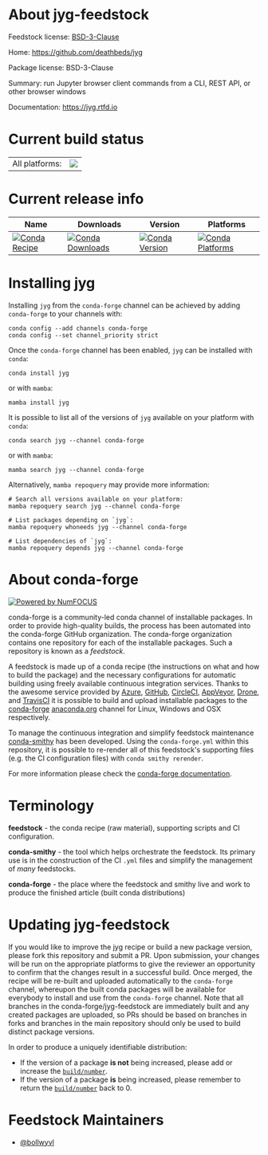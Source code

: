 About jyg-feedstock
===================

Feedstock license: [BSD-3-Clause](https://github.com/conda-forge/jyg-feedstock/blob/main/LICENSE.txt)

Home: https://github.com/deathbeds/jyg

Package license: BSD-3-Clause

Summary: run Jupyter browser client commands from a CLI, REST API, or other browser windows

Documentation: https://jyg.rtfd.io

Current build status
====================


<table><tr><td>All platforms:</td>
    <td>
      <a href="https://dev.azure.com/conda-forge/feedstock-builds/_build/latest?definitionId=18568&branchName=main">
        <img src="https://dev.azure.com/conda-forge/feedstock-builds/_apis/build/status/jyg-feedstock?branchName=main">
      </a>
    </td>
  </tr>
</table>

Current release info
====================

| Name | Downloads | Version | Platforms |
| --- | --- | --- | --- |
| [![Conda Recipe](https://img.shields.io/badge/recipe-jyg-green.svg)](https://anaconda.org/conda-forge/jyg) | [![Conda Downloads](https://img.shields.io/conda/dn/conda-forge/jyg.svg)](https://anaconda.org/conda-forge/jyg) | [![Conda Version](https://img.shields.io/conda/vn/conda-forge/jyg.svg)](https://anaconda.org/conda-forge/jyg) | [![Conda Platforms](https://img.shields.io/conda/pn/conda-forge/jyg.svg)](https://anaconda.org/conda-forge/jyg) |

Installing jyg
==============

Installing `jyg` from the `conda-forge` channel can be achieved by adding `conda-forge` to your channels with:

```
conda config --add channels conda-forge
conda config --set channel_priority strict
```

Once the `conda-forge` channel has been enabled, `jyg` can be installed with `conda`:

```
conda install jyg
```

or with `mamba`:

```
mamba install jyg
```

It is possible to list all of the versions of `jyg` available on your platform with `conda`:

```
conda search jyg --channel conda-forge
```

or with `mamba`:

```
mamba search jyg --channel conda-forge
```

Alternatively, `mamba repoquery` may provide more information:

```
# Search all versions available on your platform:
mamba repoquery search jyg --channel conda-forge

# List packages depending on `jyg`:
mamba repoquery whoneeds jyg --channel conda-forge

# List dependencies of `jyg`:
mamba repoquery depends jyg --channel conda-forge
```


About conda-forge
=================

[![Powered by
NumFOCUS](https://img.shields.io/badge/powered%20by-NumFOCUS-orange.svg?style=flat&colorA=E1523D&colorB=007D8A)](https://numfocus.org)

conda-forge is a community-led conda channel of installable packages.
In order to provide high-quality builds, the process has been automated into the
conda-forge GitHub organization. The conda-forge organization contains one repository
for each of the installable packages. Such a repository is known as a *feedstock*.

A feedstock is made up of a conda recipe (the instructions on what and how to build
the package) and the necessary configurations for automatic building using freely
available continuous integration services. Thanks to the awesome service provided by
[Azure](https://azure.microsoft.com/en-us/services/devops/), [GitHub](https://github.com/),
[CircleCI](https://circleci.com/), [AppVeyor](https://www.appveyor.com/),
[Drone](https://cloud.drone.io/welcome), and [TravisCI](https://travis-ci.com/)
it is possible to build and upload installable packages to the
[conda-forge](https://anaconda.org/conda-forge) [anaconda.org](https://anaconda.org/)
channel for Linux, Windows and OSX respectively.

To manage the continuous integration and simplify feedstock maintenance
[conda-smithy](https://github.com/conda-forge/conda-smithy) has been developed.
Using the ``conda-forge.yml`` within this repository, it is possible to re-render all of
this feedstock's supporting files (e.g. the CI configuration files) with ``conda smithy rerender``.

For more information please check the [conda-forge documentation](https://conda-forge.org/docs/).

Terminology
===========

**feedstock** - the conda recipe (raw material), supporting scripts and CI configuration.

**conda-smithy** - the tool which helps orchestrate the feedstock.
                   Its primary use is in the construction of the CI ``.yml`` files
                   and simplify the management of *many* feedstocks.

**conda-forge** - the place where the feedstock and smithy live and work to
                  produce the finished article (built conda distributions)


Updating jyg-feedstock
======================

If you would like to improve the jyg recipe or build a new
package version, please fork this repository and submit a PR. Upon submission,
your changes will be run on the appropriate platforms to give the reviewer an
opportunity to confirm that the changes result in a successful build. Once
merged, the recipe will be re-built and uploaded automatically to the
`conda-forge` channel, whereupon the built conda packages will be available for
everybody to install and use from the `conda-forge` channel.
Note that all branches in the conda-forge/jyg-feedstock are
immediately built and any created packages are uploaded, so PRs should be based
on branches in forks and branches in the main repository should only be used to
build distinct package versions.

In order to produce a uniquely identifiable distribution:
 * If the version of a package **is not** being increased, please add or increase
   the [``build/number``](https://docs.conda.io/projects/conda-build/en/latest/resources/define-metadata.html#build-number-and-string).
 * If the version of a package **is** being increased, please remember to return
   the [``build/number``](https://docs.conda.io/projects/conda-build/en/latest/resources/define-metadata.html#build-number-and-string)
   back to 0.

Feedstock Maintainers
=====================

* [@bollwyvl](https://github.com/bollwyvl/)

